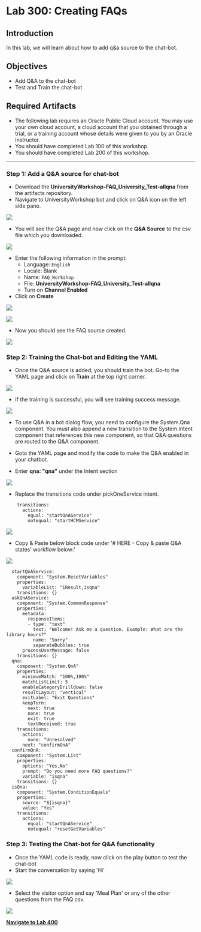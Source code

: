 # Lab 300: Creating FAQs
## Introduction
In this lab, we will learn about how to add q&a source to the chat-bot.

## Objectives
- Add Q&A to the chat-bot
- Test and Train the chat-bot 

## Required Artifacts
- The following lab requires an Oracle Public Cloud account. You may use your own cloud account, a cloud account that you obtained through a trial, or a training account whose details were given to you by an Oracle instructor.
- You should have completed Lab 100 of this workshop.
- You should have completed Lab 200 of this workshop.

---
### Step 1: Add a Q&A source for chat-bot
- Download the **UniversityWorkshop-FAQ_University_Test-allqna** from the artifacts repository.
- Navigate to UniversityWorkshop bot and click on Q&A icon on the left side pane.

![](./images/300/1.png)

- You will see the Q&A page and now click on the **Q&A Source** to the csv file which you downloaded.

![](./images/400/2.png)

- Enter the following information in the prompt:
    - Language: `English`
    - Locale: Blank
    - Name: `FAQ_Workshop`
    - File: **UniversityWorkshop-FAQ_University_Test-allqna**
    - Turn on **Channel Enabled**
- Click on **Create**

![](./images/400/3.png)

![](./images/400/4.png)

- Now you should see the FAQ source created.

![](./images/400/5.png)

### Step 2: Training the Chat-bot and Editing the YAML
- Once the Q&A source is added, you should train the bot. Go-to the YAML page and click on **Train** at the top right corner.

![](./images/400/6.png)

- If the training is successful, you will see training success message. 

![](./images/400/7.png)

- To use Q&A in a bot dialog flow, you need to configure the System.Qna component. You must also append a new transition to the System.Intent component that references this new component, so that Q&A questions are routed to the Q&A component.

- Goto the YAML page and modify the code to make the Q&A enabled in your chatbot.
- Enter **qna: "qna"** under the Intent section

![](./images/400/8.png)

- Replace the transitions code under pickOneService intent.

```
    transitions:
      actions:
        equal: "startQnAService"
        notequal: "startHCMService"

```
![](./images/400/9.png)

- Copy & Paste below block code under '# HERE - Copy & paste Q&A states' workflow below:'

![](./images/400/10.png)

```
  startQnAService:
    component: "System.ResetVariables"
    properties:
      variableList: "iResult,isqna"
    transitions: {}
  askQnAService:
    component: "System.CommonResponse"
    properties:
      metadata:
        responseItems:
        - type: "text"
          text: "Welcome! Ask me a question. Example: What are the library hours?"
          name: "Sorry"
          separateBubbles: true
      processUserMessage: false
    transitions: {}
  qna:
    component: "System.QnA"
    properties:
      minimumMatch: "100%,100%"
      matchListLimit: 5
      enableCategoryDrilldown: false
      resultLayout: "vertical"
      exitLabel: "Exit Questions"
      keepTurn:
        next: true
        none: true
        exit: true
        textReceived: true 
    transitions:
      actions:
        none: "Unresolved"
      next: "confirmQnA"
  confirmQnA:
    component: "System.List"
    properties:
      options: "Yes,No"
      prompt: "Do you need more FAQ questions?"
      variable: "isqna"
    transitions: {}
  isQna:
    component: "System.ConditionEquals"
    properties:
      source: "${isqna}"
      value: "Yes"
    transitions:
      actions:
        equal: "startQnAService"
        notequal: "resetGetVariables"

```

### Step 3: Testing the Chat-bot for Q&A functionality
- Once the YAML code is ready, now click on the play button to test the chat-bot
- Start the conversation by saying 'Hi'

![](./images/400/11.png)

- Select the visitor option and say 'Meal Plan' or any of the other questions from the FAQ csv.

![](./images/400/12.png)

**[Navigate to Lab 400](Lab400.md)**